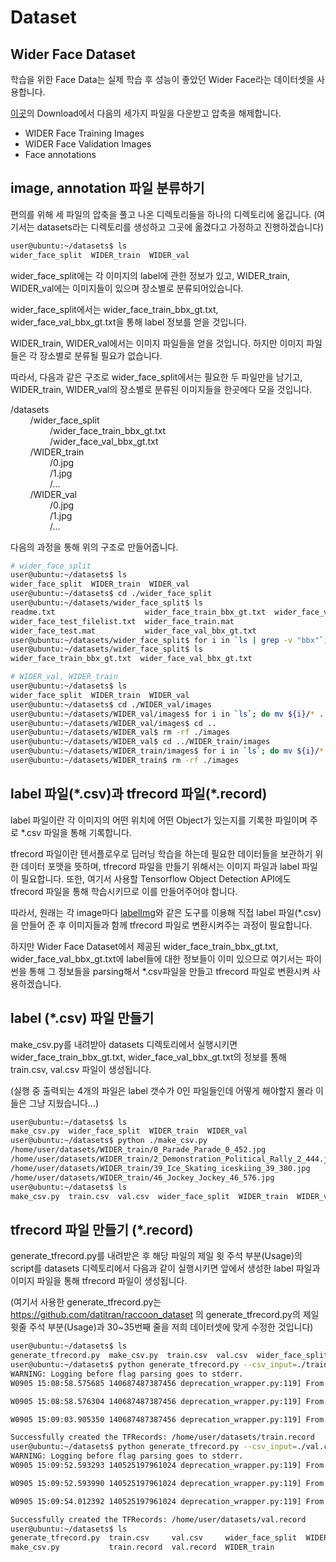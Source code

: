 # Dataset

## Wider Face Dataset

학습을 위한 Face Data는 실제 학습 후 성능이 좋았던 Wider Face라는 데이터셋을 사용합니다.

<a href='http://shuoyang1213.me/WIDERFACE/'>이곳</a>의 Download에서 다음의 세가지 파일을 다운받고 압축을 해제합니다.

- WIDER Face Training Images
- WIDER Face Validation Images
- Face annotations

## image, annotation 파일 분류하기

편의를 위해 세 파일의 압축을 풀고 나온 디렉토리들을 하나의 디렉토리에 옮깁니다. (여기서는 datasets라는 디렉토리를 생성하고 그곳에 옮겼다고 가정하고 진행하겠습니다)

```bash
user@ubuntu:~/datasets$ ls
wider_face_split  WIDER_train  WIDER_val
```

wider_face_split에는 각 이미지의 label에 관한 정보가 있고, WIDER_train, WIDER_val에는 이미지들이 있으며 장소별로 분류되어있습니다.

wider_face_split에서는 wider_face_train_bbx_gt.txt, wider_face_val_bbx_gt.txt을 통해 label 정보를 얻을 것입니다.

WIDER_train, WIDER_val에서는 이미지 파일들을 얻을 것입니다. 하지만 이미지 파일들은 각 장소별로 분류될 필요가 없습니다.

따라서, 다음과 같은 구조로 wider_face_split에서는 필요한 두 파일만을 남기고, WIDER_train, WIDER_val의 장소별로 분류된 이미지들을 한곳에다 모을 것입니다.

/datasets  
&nbsp;&nbsp;&nbsp;&nbsp;&nbsp;&nbsp;&nbsp;&nbsp;/wider_face_split  
&nbsp;&nbsp;&nbsp;&nbsp;&nbsp;&nbsp;&nbsp;&nbsp;&nbsp;&nbsp;&nbsp;&nbsp;&nbsp;&nbsp;&nbsp;&nbsp;/wider_face_train_bbx_gt.txt  
&nbsp;&nbsp;&nbsp;&nbsp;&nbsp;&nbsp;&nbsp;&nbsp;&nbsp;&nbsp;&nbsp;&nbsp;&nbsp;&nbsp;&nbsp;&nbsp;/wider_face_val_bbx_gt.txt  
&nbsp;&nbsp;&nbsp;&nbsp;&nbsp;&nbsp;&nbsp;&nbsp;/WIDER_train  
&nbsp;&nbsp;&nbsp;&nbsp;&nbsp;&nbsp;&nbsp;&nbsp;&nbsp;&nbsp;&nbsp;&nbsp;&nbsp;&nbsp;&nbsp;&nbsp;/0.jpg  
&nbsp;&nbsp;&nbsp;&nbsp;&nbsp;&nbsp;&nbsp;&nbsp;&nbsp;&nbsp;&nbsp;&nbsp;&nbsp;&nbsp;&nbsp;&nbsp;/1.jpg  
&nbsp;&nbsp;&nbsp;&nbsp;&nbsp;&nbsp;&nbsp;&nbsp;&nbsp;&nbsp;&nbsp;&nbsp;&nbsp;&nbsp;&nbsp;&nbsp;/...  
&nbsp;&nbsp;&nbsp;&nbsp;&nbsp;&nbsp;&nbsp;&nbsp;/WIDER_val  
&nbsp;&nbsp;&nbsp;&nbsp;&nbsp;&nbsp;&nbsp;&nbsp;&nbsp;&nbsp;&nbsp;&nbsp;&nbsp;&nbsp;&nbsp;&nbsp;/0.jpg  
&nbsp;&nbsp;&nbsp;&nbsp;&nbsp;&nbsp;&nbsp;&nbsp;&nbsp;&nbsp;&nbsp;&nbsp;&nbsp;&nbsp;&nbsp;&nbsp;/1.jpg  
&nbsp;&nbsp;&nbsp;&nbsp;&nbsp;&nbsp;&nbsp;&nbsp;&nbsp;&nbsp;&nbsp;&nbsp;&nbsp;&nbsp;&nbsp;&nbsp;/...

다음의 과정을 통해 위의 구조로 만들어줍니다.

```bash
# wider_face_split
user@ubuntu:~/datasets$ ls
wider_face_split  WIDER_train  WIDER_val
user@ubuntu:~/datasets$ cd ./wider_face_split
user@ubuntu:~/datasets/wider_face_split$ ls
readme.txt                    wider_face_train_bbx_gt.txt  wider_face_val.mat
wider_face_test_filelist.txt  wider_face_train.mat
wider_face_test.mat           wider_face_val_bbx_gt.txt
user@ubuntu:~/datasets/wider_face_split$ for i in `ls | grep -v "bbx"`; do rm ${i}; done
user@ubuntu:~/datasets/wider_face_split$ ls
wider_face_train_bbx_gt.txt  wider_face_val_bbx_gt.txt

# WIDER_val, WIDER_train
user@ubuntu:~/datasets$ ls
wider_face_split  WIDER_train  WIDER_val
user@ubuntu:~/datasets$ cd ./WIDER_val/images
user@ubuntu:~/datasets/WIDER_val/images$ for i in `ls`; do mv ${i}/* ..; done
user@ubuntu:~/datasets/WIDER_val/images$ cd ..
user@ubuntu:~/datasets/WIDER_val$ rm -rf ./images
user@ubuntu:~/datasets/WIDER_val$ cd ../WIDER_train/images
user@ubuntu:~/datasets/WIDER_train/images$ for i in `ls`; do mv ${i}/* ..; done
user@ubuntu:~/datasets/WIDER_train$ rm -rf ./images
```

## label 파일(\*.csv)과 tfrecord 파일(\*.record)

label 파일이란 각 이미지의 어떤 위치에 어떤 Object가 있는지를 기록한 파일이며 주로 \*.csv 파일을 통해 기록합니다.

tfrecord 파일이란 텐서플로우로 딥러닝 학습을 하는데 필요한 데이터들을 보관하기 위한 데이터 포맷을 뜻하며, tfrecord 파일을 만들기 위해서는 이미지 파일과 label 파일이 필요합니다. 또한, 여기서 사용할 Tensorflow Object Detection API에도 tfrecord 파일을 통해 학습시키므로 이를 만들어주어야 합니다.

따라서, 원래는 각 image마다 <a href="https://github.com/tzutalin/labelImg">labelImg</a>와 같은 도구를 이용해 직접 label 파일(\*.csv)을 만들어 준 후 이미지들과 함께 tfrecord 파일로 변환시켜주는 과정이 필요합니다.

하지만 Wider Face Dataset에서 제공된 wider_face_train_bbx_gt.txt, wider_face_val_bbx_gt.txt에 label들에 대한 정보들이 이미 있으므로 여기서는 파이썬을 통해 그 정보들을 parsing해서 \*.csv파일을 만들고 tfrecord 파일로 변환시켜 사용하겠습니다.

## label (\*.csv) 파일 만들기

make_csv.py를 내려받아 datasets 디렉토리에서 실행시키면 wider_face_train_bbx_gt.txt, wider_face_val_bbx_gt.txt의 정보를 통해 train.csv, val.csv 파일이 생성됩니다.

(실행 중 출력되는 4개의 파일은 label 갯수가 0인 파일들인데 어떻게 해야할지 몰라 이들은 그냥 지웠습니다...)

```bash
user@ubuntu:~/datasets$ ls
make_csv.py  wider_face_split  WIDER_train  WIDER_val
user@ubuntu:~/datasets$ python ./make_csv.py
/home/user/datasets/WIDER_train/0_Parade_Parade_0_452.jpg
/home/user/datasets/WIDER_train/2_Demonstration_Political_Rally_2_444.jpg
/home/user/datasets/WIDER_train/39_Ice_Skating_iceskiing_39_380.jpg
/home/user/datasets/WIDER_train/46_Jockey_Jockey_46_576.jpg
user@ubuntu:~/datasets$ ls
make_csv.py  train.csv  val.csv  wider_face_split  WIDER_train  WIDER_val
```

## tfrecord 파일 만들기 (\*.record)

generate_tfrecord.py를 내려받은 후 해당 파일의 제일 윗 주석 부분(Usage)의 script를 datasets 디렉토리에서 다음과 같이 실행시키면 앞에서 생성한 label 파일과 이미지 파일을 통해 tfrecord 파일이 생성됩니다.

(여기서 사용한 generate_tfrecord.py는 https://github.com/datitran/raccoon_dataset 의 generate_tfrecord.py의 제일 윗줄 주석 부분(Usage)과 30~35번째 줄을 저희 데이터셋에 맞게 수정한 것입니다)

```bash
user@ubuntu:~/datasets$ ls
generate_tfrecord.py  make_csv.py  train.csv  val.csv  wider_face_split  WIDER_train  WIDER_val
user@ubuntu:~/datasets$ python generate_tfrecord.py --csv_input=./train.csv --image_dir=./WIDER_train --output_path=./train.record
WARNING: Logging before flag parsing goes to stderr.
W0905 15:08:58.575685 140687487387456 deprecation_wrapper.py:119] From generate_tfrecord.py:100: The name tf.app.run is deprecated. Please use tf.compat.v1.app.run instead.

W0905 15:08:58.576304 140687487387456 deprecation_wrapper.py:119] From generate_tfrecord.py:86: The name tf.python_io.TFRecordWriter is deprecated. Please use tf.io.TFRecordWriter instead.

W0905 15:09:03.905350 140687487387456 deprecation_wrapper.py:119] From generate_tfrecord.py:45: The name tf.gfile.GFile is deprecated. Please use tf.io.gfile.GFile instead.

Successfully created the TFRecords: /home/user/datasets/train.record
user@ubuntu:~/datasets$ python generate_tfrecord.py --csv_input=./val.csv --image_dir=./WIDER_val --output_path=./val.record
WARNING: Logging before flag parsing goes to stderr.
W0905 15:09:52.593293 140525197961024 deprecation_wrapper.py:119] From generate_tfrecord.py:100: The name tf.app.run is deprecated. Please use tf.compat.v1.app.run instead.

W0905 15:09:52.593990 140525197961024 deprecation_wrapper.py:119] From generate_tfrecord.py:86: The name tf.python_io.TFRecordWriter is deprecated. Please use tf.io.TFRecordWriter instead.

W0905 15:09:54.012392 140525197961024 deprecation_wrapper.py:119] From generate_tfrecord.py:45: The name tf.gfile.GFile is deprecated. Please use tf.io.gfile.GFile instead.

Successfully created the TFRecords: /home/user/datasets/val.record
user@ubuntu:~/datasets$ ls
generate_tfrecord.py  train.csv     val.csv     wider_face_split  WIDER_val
make_csv.py           train.record  val.record  WIDER_train
```
